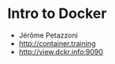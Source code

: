 Intro to Docker
===============

* Jérôme Petazzoni
* http://container.training
* http://view.dckr.info:9090

